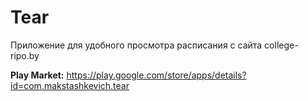 # Tear
Приложение для удобного просмотра расписания с сайта college-ripo.by

**Play Market:** https://play.google.com/store/apps/details?id=com.makstashkevich.tear 
